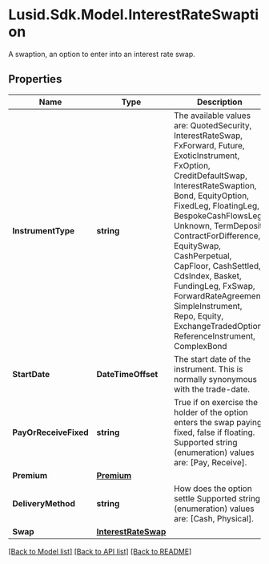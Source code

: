 # Lusid.Sdk.Model.InterestRateSwaption
A swaption, an option to enter into an interest rate swap.

## Properties

Name | Type | Description | Notes
------------ | ------------- | ------------- | -------------
**InstrumentType** | **string** | The available values are: QuotedSecurity, InterestRateSwap, FxForward, Future, ExoticInstrument, FxOption, CreditDefaultSwap, InterestRateSwaption, Bond, EquityOption, FixedLeg, FloatingLeg, BespokeCashFlowsLeg, Unknown, TermDeposit, ContractForDifference, EquitySwap, CashPerpetual, CapFloor, CashSettled, CdsIndex, Basket, FundingLeg, FxSwap, ForwardRateAgreement, SimpleInstrument, Repo, Equity, ExchangeTradedOption, ReferenceInstrument, ComplexBond | 
**StartDate** | **DateTimeOffset** | The start date of the instrument. This is normally synonymous with the trade-date. | 
**PayOrReceiveFixed** | **string** | True if on exercise the holder of the option enters the swap paying fixed, false if floating.    Supported string (enumeration) values are: [Pay, Receive]. | 
**Premium** | [**Premium**](Premium.md) |  | [optional] 
**DeliveryMethod** | **string** | How does the option settle    Supported string (enumeration) values are: [Cash, Physical]. | 
**Swap** | [**InterestRateSwap**](InterestRateSwap.md) |  | 

[[Back to Model list]](../README.md#documentation-for-models) [[Back to API list]](../README.md#documentation-for-api-endpoints) [[Back to README]](../README.md)


